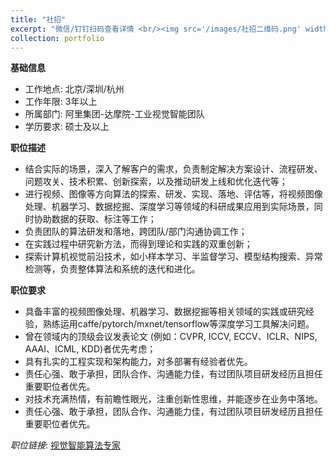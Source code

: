 ```yaml
---
title: "社招"
excerpt: "微信/钉钉扫码查看详情 <br/><img src='/images/社招二维码.png' width = '500'/>"
collection: portfolio
---
```


**基础信息**
- 工作地点: 北京/深圳/杭州 
- 工作年限: 3年以上
- 所属部门: 阿里集团-达摩院-工业视觉智能团队
- 学历要求: 硕士及以上

**职位描述**
+ 结合实际的场景，深入了解客户的需求，负责制定解决方案设计、流程研发、问题攻关、技术积累、创新探索，以及推动研发上线和优化迭代等；
+ 进行视频、图像等方向算法的探索、研发、实现、落地、评估等，将视频图像处理、机器学习、数据挖掘、深度学习等领域的科研成果应用到实际场景，同时协助数据的获取、标注等工作；
+ 负责团队的算法研发和落地，跨团队/部门沟通协调工作；
+ 在实践过程中研究新方法，而得到理论和实践的双重创新；
+ 探索计算机视觉前沿技术，如小样本学习、半监督学习、模型结构搜索、异常检测等，负责整体算法和系统的迭代和进化。

**职位要求**
+ 具备丰富的视频图像处理、机器学习、数据挖掘等相关领域的实践或研究经验，熟练运用caffe/pytorch/mxnet/tensorflow等深度学习工具解决问题。
+ 曾在领域内的顶级会议发表论文 (例如：CVPR, ICCV, ECCV、ICLR、NIPS, AAAI、ICML, KDD)者优先考虑；
+ 具有扎实的工程实现和架构能力，对多部署有经验者优先。
+ 责任心强、敢于承担，团队合作、沟通能力佳，有过团队项目研发经历且担任重要职位者优先。
+ 对技术充满热情，有前瞻性眼光，注重创新性思维，并能逐步在业务中落地。
+ 责任心强、敢于承担，团队合作、沟通能力佳，有过团队项目研发经历且担任重要职位者优先。

*职位链接*: [视觉智能算法专家](https://talent.alibaba.com/off-campus-position/750938?trace=qrcode_share "达摩院工业视觉智能") 
